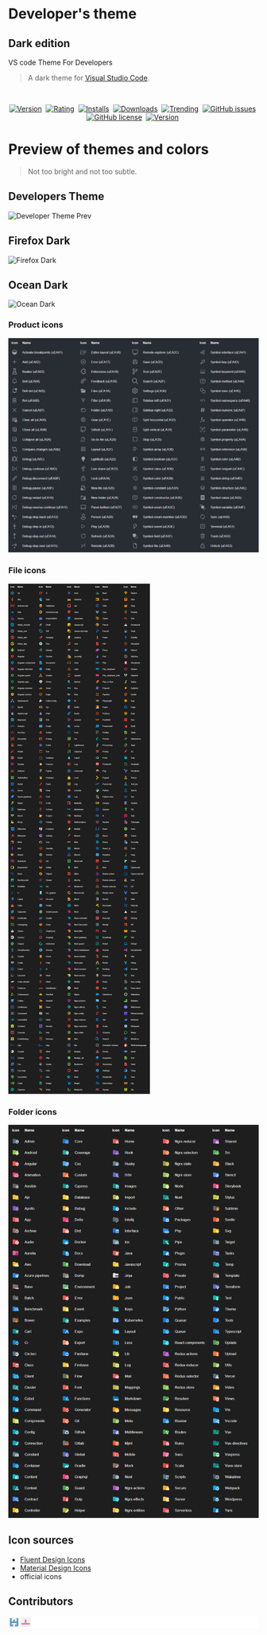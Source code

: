 # Developer's theme
## Dark edition
 VS code Theme For Developers

> A dark theme for [Visual Studio Code](http://code.visualstudio.com).

&nbsp;
<p align="center">
    <a href="https://marketplace.visualstudio.com/items?itemName=Rajeshwaran.developer-theme-dark"><img src="https://vsmarketplacebadge.apphb.com/version-short/Rajeshwaran.developer-theme-dark.svg?style=for-the-badge&colorA=252526&colorB=43A047&label=VERSION" alt="Version"></a>&nbsp;
    <a href="https://marketplace.visualstudio.com/items?itemName=Rajeshwaran.developer-theme-dark"><img src="https://vsmarketplacebadge.apphb.com/rating-short/Rajeshwaran.developer-theme-dark.svg?style=for-the-badge&colorA=252526&colorB=43A047&label=Rating" alt="Rating"></a>&nbsp;
    <a href="https://marketplace.visualstudio.com/items?itemName=Rajeshwaran.developer-theme-dark"><img src="https://vsmarketplacebadge.apphb.com/installs-short/Rajeshwaran.developer-theme-dark.svg?style=for-the-badge&colorA=252526&colorB=43A047&label=Installs" alt="Installs"></a>&nbsp;
    <a href="https://marketplace.visualstudio.com/items?itemName=Rajeshwaran.developer-theme-dark"><img src="https://vsmarketplacebadge.apphb.com/downloads-short/Rajeshwaran.developer-theme-dark.svg?style=for-the-badge&colorA=252526&colorB=43A047&label=Downloads" alt="Downloads"></a>&nbsp;
    <a href="https://marketplace.visualstudio.com/items?itemName=Rajeshwaran.developer-theme-dark"><img src="https://vsmarketplacebadge.apphb.com/trending-monthly/Rajeshwaran.developer-theme-dark.svg?style=for-the-badge&colorA=252526&colorB=43A047&label=Trending" alt="Trending"></a>&nbsp;
    <a href="https://github.com/Rajeshwaran2001/developer-theme-dark/issues"><img alt="GitHub issues" src="https://img.shields.io/github/issues/Rajeshwaran2001/developer-theme-dark?style=for-the-badge&colorA=252526&colorB=43A047&label=GitHub issues" alt="GitHub issues"></a>&nbsp;
    <a href="https://github.com/Rajeshwaran2001/developer-theme-dark/blob/main/LICENSE"><img alt="GitHub license" src="https://img.shields.io/github/license/Rajeshwaran2001/developer-theme-dark?style=for-the-badge&colorA=252526&colorB=43A047&label=LICENSE" alt="LICENSE"></a>&nbsp;
    <a href="https://vscode.dev/theme/Rajeshwaran.developer-theme-dark"><img src="https://img.shields.io/badge/preview%20in-vscode.dev-blue?style=for-the-badge&colorA=252526&colorB=43A047&label=VERSION" alt="Version"></a>&nbsp;
</p>

# Preview of themes and colors

> Not too bright and not too subtle. 

## Developers Theme
<img src="https://raw.githubusercontent.com/Rajeshwaran2001/developer-theme-dark/main/assest/theme.png" alt="Developer Theme Prev" />

## Firefox Dark
<img src="https://raw.githubusercontent.com/Rajeshwaran2001/developer-theme-dark/main/assest/FirefoxDark.png" alt="Firefox Dark" />

## Ocean Dark
<img src="https://raw.githubusercontent.com/Rajeshwaran2001/developer-theme-dark/main/assest/OceanDark.png" alt="Ocean Dark" />

### Product icons

<img src="https://raw.githubusercontent.com/Rajeshwaran2001/developer-theme-dark/main/assest/preview.png" alt="Product Icons">



### File icons

<img src="https://raw.githubusercontent.com/Rajeshwaran2001/developer-theme-dark/main/assest/fileIcons.png" alt="file icons">

### Folder icons

<img src="https://raw.githubusercontent.com/Rajeshwaran2001/developer-theme-dark/main/assest/folderIcons.png" alt="folder icons">

## Icon sources


- [Fluent Design Icons](https://fluenticons.co/)
- [Material Design Icons](https://materialdesignicons.com/)
- official icons

## Contributors

<a href="https://github.com/Rajeshwaran2001/developer-theme-dark/graphs/contributors">
    <img src="https://raw.githubusercontent.com/Rajeshwaran2001/developer-theme-dark/main/assest/contributors.png" alt="Contributors">
</a>
